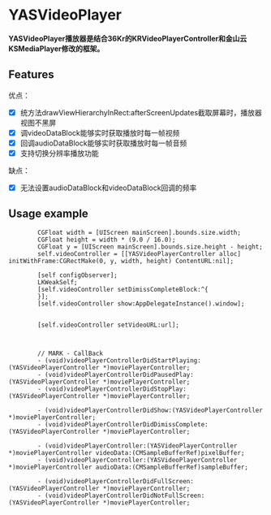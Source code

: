 YASVideoPlayer
=====


**YASVideoPlayer播放器是结合36Kr的KRVideoPlayerController和金山云KSMediaPlayer修改的框架。**
 
## Features

优点：

- [x] 	统方法drawViewHierarchyInRect:afterScreenUpdates截取屏幕时，播放器视图不黑屏
- [x] 	调videoDataBlock能够实时获取播放时每一帧视频
- [x] 	回调audioDataBlock能够实时获取播放时每一帧音频
- [x] 	支持切换分辨率播放功能
 
 缺点：
 
- [x] 	无法设置audioDataBlock和videoDataBlock回调的频率

## Usage example 
```objc
        CGFloat width = [UIScreen mainScreen].bounds.size.width;
        CGFloat height = width * (9.0 / 16.0);
        CGFloat y = [UIScreen mainScreen].bounds.size.height - height;
        self.videoController = [[YASVideoPlayerController alloc] initWithFrame:CGRectMake(0, y, width, height) ContentURL:nil];
  
        [self configObserver];
        LKWeakSelf;
        [self.videoController setDimissCompleteBlock:^{
        }];
        [self.videoController show:AppDelegateInstance().window];
        
        
        [self.videoController setVideoURL:url];
        
        
        
        // MARK - CallBack
        - (void)videoPlayerControllerDidStartPlaying:(YASVideoPlayerController *)moviePlayerController;
        - (void)videoPlayerControllerDidPausedPlay:(YASVideoPlayerController *)moviePlayerController;
        - (void)videoPlayerControllerDidStopPlay:(YASVideoPlayerController *)moviePlayerController;

        - (void)videoPlayerControllerDidShow:(YASVideoPlayerController *)moviePlayerController;
        - (void)videoPlayerControllerDidDimissComplete:(YASVideoPlayerController *)moviePlayerController;

        - (void)videoPlayerController:(YASVideoPlayerController *)moviePlayerController videoData:(CMSampleBufferRef)pixelBuffer;
        - (void)videoPlayerController:(YASVideoPlayerController *)moviePlayerController audioData:(CMSampleBufferRef)sampleBuffer;

        - (void)videoPlayerControllerDidFullScreen:(YASVideoPlayerController *)moviePlayerController;
        - (void)videoPlayerControllerDidNotFullScreen:(YASVideoPlayerController *)moviePlayerController;

```

